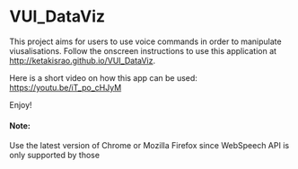 # VUI_DataViz

This project aims for users to use voice commands in order to manipulate viusalisations. Follow the onscreen instructions to use this application at http://ketakisrao.github.io/VUI_DataViz.

Here is a short video on how this app can be used: https://youtu.be/iT_po_cHJyM

Enjoy!


#### Note:
Use the latest version of Chrome or Mozilla Firefox since WebSpeech API is only supported by those
